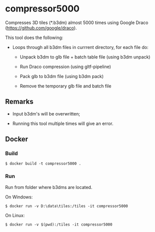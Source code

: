# compressor5000

Compresses 3D tiles (*.b3dm) almost 5000 times using Google Draco (https://github.com/google/draco).

This tool does the following:

- Loops through all b3dm files in currrent directory, for each file do:

    - Unpack b3dm to glb file + batch table file (using b3dm unpack)

    - Run Draco compression (using gltf-pipeline)

    - Pack glb to b3dm file (using b3dm pack)

    - Remove the temporary glb file and batch file

## Remarks

- Input b3dm's will be overwritten;

- Running this tool multiple times will give an error.

## Docker 

### Build

```
$ docker build -t compressor5000 .
```

### Run

Run from folder where b3dms are located.

On Windows:

```
$ docker run -v D:\data\tiles:/tiles -it compressor5000
```

On Linux:

```
$ docker run -v $(pwd):/tiles -it compressor5000
```
